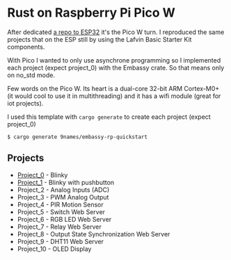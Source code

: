 # Rust on Raspberry Pi Pico W

After dedicated [a repo to ESP32](https://github.com/m1ckc3b/rust-on-esp32) it's the Pico W turn. I reproduced the same projects that on the ESP still by using the Lafvin Basic Starter Kit components.

With Pico I wanted to only use asynchrone programming so I implemented each project (expect project_0) with the Embassy crate. So that means only on no_std mode.

Few words on the Pico W. Its heart is a dual-core 32-bit ARM Cortex-M0+ (it would cool to use it in multithreading) and it has a wifi module (great for iot projects).

I used this template with `cargo generate` to create each project (expect project_0)

```
$ cargo generate 9names/embassy-rp-quickstart
```

## Projects
- [Project_0](./project_0/) - Blinky
- [Project_1](./project_1/) - Blinky with pushbutton
- Project_2 - Analog Inputs (ADC)
- Project_3 - PWM Analog Output
- Project_4 - PIR Motion Sensor
- Project_5 - Switch Web Server
- Project_6 - RGB LED Web Server
- Project_7 - Relay Web Server
- Project_8 - Output State Synchronization Web Server
- Project_9 - DHT11 Web Server
- Project_10 - OLED Display